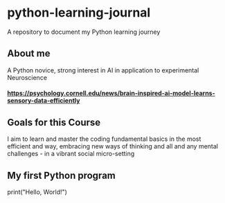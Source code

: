 # python-learning-journal
A repository to document my Python learning journey
## About me
A Python novice, strong interest in AI in application to experimental Neuroscience 
#### https://psychology.cornell.edu/news/brain-inspired-ai-model-learns-sensory-data-efficiently

## Goals for this Course
I aim to learn and master the coding fundamental basics in the most efficient and way, embracing new ways of thinking and all and any mental challenges - in a vibrant social micro-setting 
## My first Python program
print("Hello, World!")




